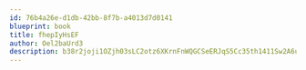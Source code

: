 ```yaml
---
id: 76b4a26e-d1db-42bb-8f7b-a4013d7d0141
blueprint: book
title: fhepIyHsEF
author: Oel2baUrd3
description: b38r2joji1OZjh03sLC2otz6XKrnFnWQGCSeERJqS5Cc35th1411Sw2A6uTMnoR8ZTVu69ucYmH1U3psBCZ976FMaw3jRJfRxbwo
---
```

